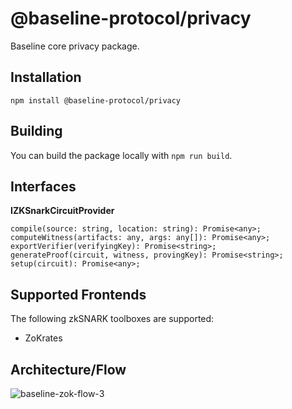 # @baseline-protocol/privacy

Baseline core privacy package.

## Installation

`npm install @baseline-protocol/privacy`

## Building

You can build the package locally with `npm run build`.

## Interfaces

__IZKSnarkCircuitProvider__

```
compile(source: string, location: string): Promise<any>;
computeWitness(artifacts: any, args: any[]): Promise<any>;
exportVerifier(verifyingKey): Promise<string>;
generateProof(circuit, witness, provingKey): Promise<string>;
setup(circuit): Promise<any>;
```

## Supported Frontends

The following zkSNARK toolboxes are supported:

- ZoKrates

## Architecture/Flow

![baseline-zok-flow-3](https://user-images.githubusercontent.com/2992995/103652526-86642a00-4f63-11eb-8102-56cd9b6e86d4.png)
